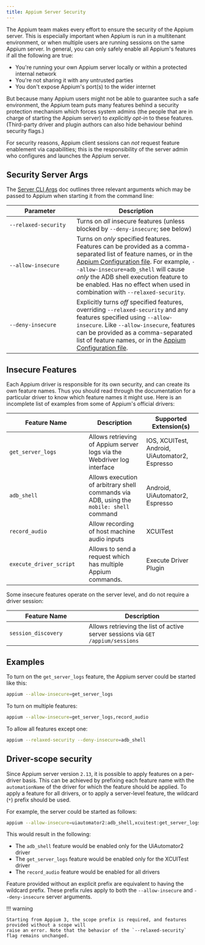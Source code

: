 ```yaml
---
title: Appium Server Security
---
```


The Appium team makes every effort to ensure the security of the Appium server. This is especially
important when Appium is run in a multitenant environment, or when multiple users are running
sessions on the same Appium server. In general, you can only safely enable all Appium's features if
all the following are true:

- You're running your own Appium server locally or within a protected internal network
- You're not sharing it with any untrusted parties
- You don't expose Appium's port(s) to the wider internet

But because many Appium users might not be able to guarantee such a safe environment, the Appium
team puts many features behind a security protection mechanism which forces system admins (the
people that are in charge of starting the Appium server) to _explicitly opt-in_ to these features.
(Third-party driver and plugin authors can also hide behaviour behind security
flags.)

For security reasons, Appium client sessions can _not_ request feature enablement via capabilities;
this is the responsibility of the server admin who configures and launches the Appium server.

## Security Server Args

The [Server CLI Args](../cli/args.md) doc outlines three relevant arguments which may be passed to
Appium when starting it from the command line:

| <div style="width:10em">Parameter</div> | Description                                                                                                                                                                                                                                                                                                                                                                                               |
| --------------------------------------- | --------------------------------------------------------------------------------------------------------------------------------------------------------------------------------------------------------------------------------------------------------------------------------------------------------------------------------------------------------------------------------------------------------- |
| `--relaxed-security`                    | Turns on _all_ insecure features (unless blocked by `--deny-insecure`; see below)                                                                                                                                                                                                                                                                                                      |
| `--allow-insecure`                      | Turns on _only_ specified features. Features can be provided as a comma-separated list of feature names, or in the [Appium Configuration file](./config.md). For example, `--allow-insecure=adb_shell` will cause _only_ the ADB shell execution feature to be enabled. Has no effect when used in combination with `--relaxed-security`. |
| `--deny-insecure`                       | Explicitly turns _off_ specified features, overriding `--relaxed-security` and any features specified using `--allow-insecure`. Like `--allow-insecure`, features can be provided as a comma-separated list of feature names, or in the [Appium Configuration file](./config.md).                                                                                         |

## Insecure Features

Each Appium driver is responsible for its own security, and can create its own feature names. Thus
you should read through the documentation for a particular driver to know which feature names it
might use. Here is an incomplete list of examples from some of Appium's official drivers:

| <div style="width:12em">Feature Name</div> | Description                                                                             | Supported Extension(s)      |
| ------------------------------------------ | --------------------------------------------------------------------------------------- | ---------------------------------------------- |
| `get_server_logs`                          | Allows retrieving of Appium server logs via the Webdriver log interface                 | IOS, XCUITest, Android, UiAutomator2, Espresso |
| `adb_shell`                                | Allows execution of arbitrary shell commands via ADB, using the `mobile: shell` command | Android, UiAutomator2, Espresso                |
| `record_audio`                             | Allow recording of host machine audio inputs                                            | XCUITest                                       |
| `execute_driver_script`                    | Allows to send a request which has multiple Appium commands.            | Execute Driver Plugin                          |

Some insecure features operate on the server level, and do not require a driver session:

| <div style="width:12em">Feature Name</div> | Description                                                                     |
| ------------------------------------------ | ------------------------------------------------------------------------------- |
| `session_discovery`                        | Allows retrieving the list of active server sessions via `GET /appium/sessions` |

## Examples

To turn on the `get_server_logs` feature, the Appium server could be started like this:

```bash
appium --allow-insecure=get_server_logs
```

To turn on multiple features:

```bash
appium --allow-insecure=get_server_logs,record_audio
```

To allow all features except one:

```bash
appium --relaxed-security --deny-insecure=adb_shell
```

## Driver-scope security

Since Appium server version `2.13`, it is possible to apply features on a per-driver basis. This
can be achieved by prefixing each feature name with the `automationName` of the driver for which
the feature should be applied. To apply a feature for all drivers, or to apply a server-level
feature, the wildcard (`*`) prefix should be used.

For example, the server could be started as follows:

```bash
appium --allow-insecure=uiautomator2:adb_shell,xcuitest:get_server_logs,*:record_audio
```

This would result in the following:

- The `adb_shell` feature would be enabled only for the UiAutomator2 driver
- The `get_server_logs` feature would be enabled only for the XCUITest driver
- The `record_audio` feature would be enabled for all drivers

Feature provided without an explicit prefix are equivalent to having the wildcard prefix.
These prefix rules apply to both the `--allow-insecure` and `--deny-insecure` server arguments.

!!! warning

```
Starting from Appium 3, the scope prefix is required, and features provided without a scope will
raise an error. Note that the behavior of the `--relaxed-security` flag remains unchanged.
```
